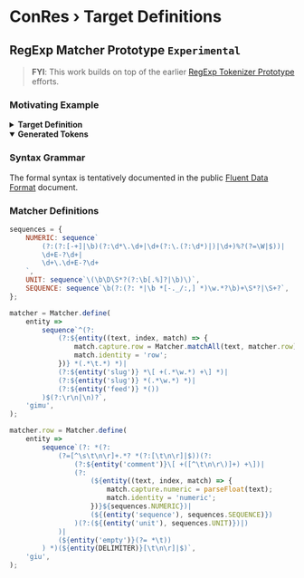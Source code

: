 ﻿# ConRes › Target Definitions

<script type="module" src="./tabular.matcher.spec.js"></script>

## RegExp Matcher Prototype <code tag>Experimental</code>

<blockquote>

**FYI**: This work builds on top of the earlier [RegExp Tokenizer Prototype](/meta/@conres/targets/RegExp-Tokenizer-Prototype.md) efforts.

</blockquote>

### Motivating Example

<details><summary><b>Target Definition</b></summary>

<!--prettier-ignore-start-->

```log
Target Name	Contrast-Resolution Test Target
Target Version	v3.5
Target Description 	9 TV levels  10 Contrast steps  10 Resolution steps   Patch Size 8.0 mm

Corners Paper to Target (mm)	X even pages	Y even pages	X odd pages	Y odd pages
   UL corner 	62.9	-27.9	49.5	-14.5
   UR corner 	-44.4	-27.9	-57.7	-14.5
   LL corner 	62.9	31.9	49.5	45.2
   LR corner 	-44.4	31.9	-57.7	45.2

Target Origin 	UL

	X	Y
Target Size frame (in)	4.277	8.649
Target Size frame (mm)	108.64	219.67
Block Size tight frame (mm)	93.05	93.05

Number of Pages	6
Number of Blocks per page	2
Number of TV Blocks	9
Addressability Indicator Block	YES
Screen Pattern Indicator Block	YES
FullCsteps 	YES
Patch Size (mm)	8.001
Margin between patches (mm)	1.185
Addressability (spi)	600
Color	K
SpotCorrection	NO
Output Device	Acrobat Distiller 10.1.16
Licensed User	Not Validated  987654321

	X	Y
Paper Size (in)	8.5	11.0	[ Letter ]
Paper Size (mm)	216	279

Number of Resolution Steps	10	[ Resolution steps are the same for all Tone Value Blocks ]
   RStep Count	1	2	3	4	5	6	7	8	9	10
   Resolution (lp/mm)	0.625	0.808	1.042	1.348	1.736	2.242	2.907	3.759	4.854	6.25

Number of Contrast Steps	10
Tone Value Blocks	Metrics			   UL Target to UL Fiducial		 UL Target to UL Block Frame		Contrast
	Tone (TV%)	Block No.	Page No.	Xoffset (mm)	Yoffset (mm)	Xoffset (mm)	Yoffset (mm)	A	B	C	D	E	F	G	H	I	J
	10	1	1	11.59	20.39	10.99	19.79	20.0%	14.34%	10.28%	7.37%	5.28%	3.79%	2.71%	1.95%	1.39%	1.0%
	20	2	1	11.59	122.63	10.99	122.03	40.0%	26.55%	17.62%	11.7%	7.76%	5.15%	3.42%	2.27%	1.51%	1.0%
	30	3	2	11.59	20.39	10.99	19.79	60.0%	38.07%	24.15%	15.33%	9.72%	6.17%	3.91%	2.48%	1.58%	1.0%
	40	4	2	11.59	122.63	10.99	122.03	80.0%	49.16%	30.21%	18.57%	11.41%	7.01%	4.31%	2.65%	1.63%	1.0%
	50	5	3	11.59	20.39	10.99	19.79	100.0%	59.95%	35.94%	21.54%	12.92%	7.74%	4.64%	2.78%	1.67%	1.0%
	60	6	3	11.59	122.63	10.99	122.03	80.0%	49.16%	30.21%	18.57%	11.41%	7.01%	4.31%	2.65%	1.63%	1.0%
	70	7	4	11.59	20.39	10.99	19.79	60.0%	38.07%	24.15%	15.33%	9.72%	6.17%	3.91%	2.48%	1.58%	1.0%
	80	8	4	11.59	122.63	10.99	122.03	40.0%	26.55%	17.62%	11.7%	7.76%	5.15%	3.42%	2.27%	1.51%	1.0%
	90	9	5	11.59	20.39	10.99	19.79	20.0%	14.34%	10.28%	7.37%	5.28%	3.79%	2.71%	1.95%	1.39%	1.0%


Spacing of Fiducial grid (mm)	9.186

Fiducial marks from UL corner mark
   X direction (mm)	0.0	9.186	18.373	27.559	36.745	45.932	55.118	64.304	73.491	82.677	91.863
   Y direction (mm)	0.0	9.186	18.373	27.559	36.745	45.932	55.118	64.304	73.491	82.677	91.863


Number of Steps on StepWedge	21
Width of steps excluding sep. bar (mm)	8.0
Width of separation bar (mm)	0.9
Height of steps (mm)	10.0
Distance Zero to Solid patch (mm)	178.0
NominalTVflag 	1	[ When set to zero then Linearization is off, only nominal values are used. ]
NominalTVArray (TV%) 	0	5	10	15	20	25	30	35	40	45	50	55	60	65	70	75	80	85	90	95	100
LinearizedTvArray (TV%) 	0.0	8.5	16.3	24.5	30.6	35.3	39.0	42.3	45.5	48.9	52.3	55.7	59.1	62.5	66.0	69.8	75.0	81.3	87.5	94.5	100.0

Step Wedge Coordinates from UL corner of Target to center of Zero or Solid patch (mm)
	Positions	   Zero TV Nominal Step 		   Zero TV Linearized Step		    Solid TV Nominal Step 		    Solid TV Linearized Step
	PageNo 	X Nom 	Y Nom 	X Lin 	Y Lin	X Nom 	Y Nom 	X Lin 	Y Lin
	 1	 -28.1	 231.2	 -28.1	 241.2	 149.9	 231.2	 149.9	 241.2
	 2	 -21.5	 222.6	 -11.5	 222.6	 -21.5	 44.6	 -11.5	 44.6
	 3	 141.0	 241.2	 141.0	 231.2	 -37.0	 241.2	 -37.0	 231.2
	 4	 -11.5	 53.5	 -21.5	 53.5	 -11.5	 231.5	 -21.5	 231.5
	 5	 -28.1	 231.2	 -28.1	 241.2	 149.9	 231.2	 149.9	 241.2
	 6	 -21.5	 222.6	 -11.5	 222.6	 -21.5	 44.6	 -11.5	 44.6
```

<!--prettier-ignore-end-->

</details>

<details open><summary><b>Generated Tokens</b></summary>
<figure style="overflow-y: scroll; max-height: 75vh; margin: 0;   -webkit-overflow-scrolling: touch;">
<output><script defer src="./tokens.spec.js"></script></output>
</figure>
</details>

### Syntax Grammar

The formal syntax is tentatively documented in the public [Fluent Data Format](/meta/public/Fluent-Data-Format.md) document.

### Matcher Definitions

```js
sequences = {
	NUMERIC: sequence`
		(?:(?:[-+]|\b)(?:\d*\.\d+|\d+(?:\.(?:\d*)|)|\d+)%?(?=\W|$))|
		\d+E-?\d+|
		\d+\.\d+E-?\d+
	`,
	UNIT: sequence`\(\b\D\S*?(?:\b[.%]?|\b)\)`,
	SEQUENCE: sequence`\b(?:(?: *|\b *[-._/:,] *)\w.*?\b)+\S*?|\S+?`,
};

matcher = Matcher.define(
	entity =>
		sequence`^(?:
			(?:${entity((text, index, match) => {
				match.capture.row = Matcher.matchAll(text, matcher.row);
				match.identity = 'row';
			})} *(.*\t.*) *)|
			(?:${entity('slug')} *\[ +(.*\w.*) +\] *)|
			(?:${entity('slug')} *(.*\w.*) *)|
			(?:${entity('feed')} *())
		)$(?:\r\n|\n)?`,
	'gimu',
);

matcher.row = Matcher.define(
	entity =>
		sequence`(?: *(?:
			(?=[^\s\t\n\r]+.*? *(?:[\t\n\r]|$))(?:
				(?:${entity('comment')}\[ +([^\t\n\r\)]+) +\])|
				(?:
					(${entity((text, index, match) => {
						match.capture.numeric = parseFloat(text);
						match.identity = 'numeric';
					})}${sequences.NUMERIC})|
					(${(entity('sequence'), sequences.SEQUENCE)})
				)(?:(${(entity('unit'), sequences.UNIT)})|)
			)|
			(${entity('empty')}(?= *\t))
		) *)(${entity(DELIMITER)}[\t\n\r]|$)`,
	'giu',
);
```
